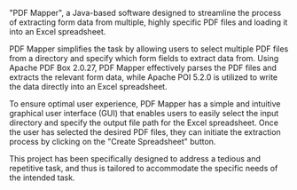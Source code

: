 "PDF Mapper", a Java-based software designed to streamline the process of extracting form data from multiple, 
highly specific PDF files and loading it into an Excel spreadsheet.

PDF Mapper simplifies the task by allowing users to select multiple PDF files from a directory and specify which form fields to extract data from. 
Using Apache PDF Box 2.0.27, PDF Mapper effectively parses the PDF files and extracts the relevant form data, 
while Apache POI 5.2.0 is utilized to write the data directly into an Excel spreadsheet.

To ensure optimal user experience, PDF Mapper has a simple and intuitive graphical user interface (GUI) 
that enables users to easily select the input directory and specify the output file path for the Excel spreadsheet. 
Once the user has selected the desired PDF files, they can initiate the extraction process by clicking on the "Create Spreadsheet" button.

This project has been specifically designed to address a tedious and repetitive task, and thus is tailored to accommodate the specific needs of the intended task. 
